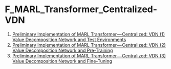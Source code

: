 # F_MARL_Transformer_Centralized-VDN
1. [Preliminary Implementation of MARL Transformer — Centralized: VDN (1) Value Decomposition Network and Test Environments](https://medium.com/@tym406/preliminary-implementation-of-marl-transformer-centralized-vdn-1-7149d61d9d60?source=your_stories_page-------------------------------------)
2. [Preliminary Implementation of MARL Transformer — Centralized: VDN (2) Value Decomposition Network and Pre-Training](https://medium.com/@tym406/preliminary-implementation-of-marl-transformer-centralized-vdn-2-86f7ec7e8fd7?source=your_stories_page-------------------------------------)
3. [Preliminary Implementation of MARL Transformer — Centralized: VDN (3) Value Decomposition Network and Fine-Tuning](https://medium.com/@tym406/preliminary-implementation-of-marl-transformer-centralized-vdn-3-ac9d84a4b882?source=your_stories_page-------------------------------------)
